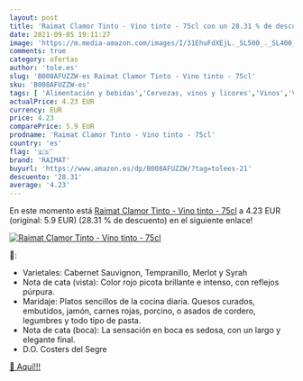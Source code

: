 ```yaml
---
layout: post
title: 'Raimat Clamor Tinto - Vino tinto - 75cl con un 28.31 % de descuento'
date: 2021-09-05 19:11:27
image: 'https://m.media-amazon.com/images/I/31EhuFdXEjL._SL500_._SL400_.jpg'
comments: true
category: ofertas
author: 'tole.es'
slug: 'B008AFUZZW-es Raimat Clamor Tinto - Vino tinto - 75cl'
sku: 'B008AFUZZW-es'
tags: [ 'Alimentación y bebidas','Cervezas, vinos y licores','Vinos','Vinos tintos','raimat','tinto','vino', ]
actualPrice: 4.23 EUR
currency: EUR
price: 4.23
comparePrice: 5.9 EUR
prodname: 'Raimat Clamor Tinto - Vino tinto - 75cl'
country: 'es'
flag: '🇪🇸'
brand: 'RAIMAT'
buyurl: 'https://www.amazon.es/dp/B008AFUZZW/?tag=tolees-21'
descuento: '28.31'
average: '4.23'
---
```


En este momento está [Raimat Clamor Tinto - Vino tinto - 75cl](https://www.amazon.es/dp/B008AFUZZW/?tag=tolees-21) a 4.23 EUR (original: 5.9 EUR) (28.31 %  de descuento) en el siguiente enlace!

[![Raimat Clamor Tinto - Vino tinto - 75cl](https://m.media-amazon.com/images/I/31EhuFdXEjL._SL500_._SL400_.jpg)](https://www.amazon.es/dp/B008AFUZZW/?tag=tolees-21)

🔎:

- Varietales: Cabernet Sauvignon, Tempranillo, Merlot y Syrah
- Nota de cata (vista): Color rojo picota brillante e intenso, con reflejos púrpura.
- Maridaje: Platos sencillos de la cocina diaria. Quesos curados, embutidos, jamón, carnes rojas, porcino, o asados de cordero, legumbres y todo tipo de pasta.
- Nota de cata (boca): La sensación en boca es sedosa, con un largo y elegante final.
- D.O. Costers del Segre

[🛒 Aquí!!!](https://www.amazon.es/dp/B008AFUZZW/?tag=tolees-21)
